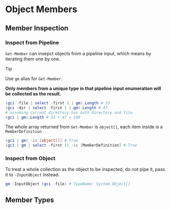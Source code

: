# Object Members

## Member Inspection

### Inspect from Pipeline

`Get-Member` can insepct objects from a pipeline input, which means by iterating them one by one.

> [!TIP]
> Use `gm` alias for `Get-Member`.

**Only members from a unique type in that pipeline input enumeration will be collected as the result.**

```ps1
(gci -file | select -first 1 | gm).Length # 53
(gci -dir | select -first 1 | gm).Length # 47
# assuming current directory has both directory and file
(gci | gm).Length # 53 + 47 = 100
```

The whole array returned from `Get-Member` is `object[]`, each item inside is a `MemberDefinition`

```ps1
(gci | gm) -is [object[]] # True
(gci | gm | select -first 1) -is [MemberDefinition] # True
```

### Inspect from Object

To treat a whole collection as the object to be inspected, do not pipe it, pass it to `-InputObject` instead.

```ps1
gm -InputObject (gci -file) # TypeName: System.Object[]
```

## Member Types


